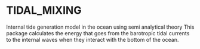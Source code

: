 # TIDAL_MIXING
Internal tide generation model in the ocean using semi analytical theory
This package calculates the energy that goes from the barotropic tidal currents to the internal waves when they interact with
the bottom  of the ocean. 


